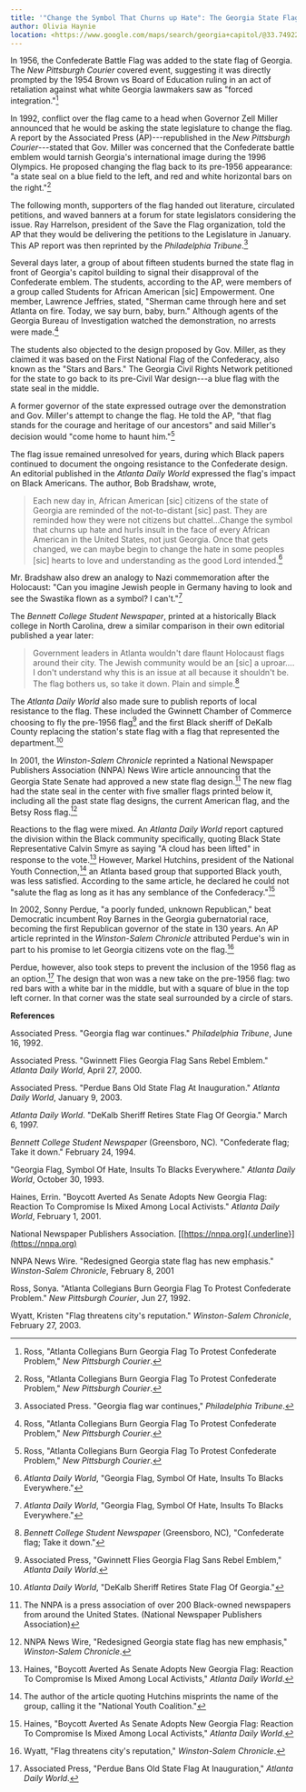 ```yaml
---
title: '"Change the Symbol That Churns up Hate": The Georgia State Flag Controversy'
author: Olivia Haynie
location: <https://www.google.com/maps/search/georgia+capitol/@33.7492266,-84.3908847,17z/data=!3m1!4b1?entry=ttu>
---
```


In 1956, the Confederate Battle Flag was added to the state flag of
Georgia. The *New Pittsburgh Courier* covered event, suggesting it was
directly prompted by the 1954 Brown vs Board of Education ruling in an
act of retaliation against what white Georgia lawmakers saw as "forced
integration."[^1]

In 1992, conflict over the flag came to a head when Governor Zell Miller
announced that he would be asking the state legislature to change the
flag. A report by the Associated Press (AP)---republished in the *New
Pittsburgh Courier*---stated that Gov. Miller was concerned that the
Confederate battle emblem would tarnish Georgia's international image
during the 1996 Olympics. He proposed changing the flag back to its
pre-1956 appearance: "a state seal on a blue field to the left, and red
and white horizontal bars on the right."[^2]

The following month, supporters of the flag handed out literature,
circulated petitions, and waved banners at a forum for state legislators
considering the issue. Ray Harrelson, president of the Save the Flag
organization, told the AP that they would be delivering the petitions to
the Legislature in January. This AP report was then reprinted by the
*Philadelphia Tribune*.[^3]

Several days later, a group of about fifteen students burned the state
flag in front of Georgia's capitol building to signal their disapproval
of the Confederate emblem. The students, according to the AP, were
members of a group called Students for African American \[sic\]
Empowerment. One member, Lawrence Jeffries, stated, "Sherman came
through here and set Atlanta on fire. Today, we say burn, baby, burn."
Although agents of the Georgia Bureau of Investigation watched the
demonstration, no arrests were made.[^4]

The students also objected to the design proposed by Gov. Miller, as
they claimed it was based on the First National Flag of the Confederacy,
also known as the "Stars and Bars." The Georgia Civil Rights Network
petitioned for the state to go back to its pre-Civil War design---a blue
flag with the state seal in the middle.

A former governor of the state expressed outrage over the demonstration
and Gov. Miller's attempt to change the flag. He told the AP, "that flag
stands for the courage and heritage of our ancestors" and said Miller's
decision would "come home to haunt him."[^5]

The flag issue remained unresolved for years, during which Black papers
continued to document the ongoing resistance to the Confederate design.
An editorial published in the *Atlanta Daily World* expressed the flag's
impact on Black Americans. The author, Bob Bradshaw, wrote,

> Each new day in, African American \[sic\] citizens of the state of
> Georgia are reminded of the not-to-distant \[sic\] past. They are
> reminded how they were not citizens but chattel...Change the symbol
> that churns up hate and hurls insult in the face of every African
> American in the United States, not just Georgia. Once that gets
> changed, we can maybe begin to change the hate in some peoples \[sic\]
> hearts to love and understanding as the good Lord intended.[^6]

Mr. Bradshaw also drew an analogy to Nazi commemoration after the
Holocaust: "Can you imagine Jewish people in Germany having to look and
see the Swastika flown as a symbol? I can't."[^7]

The *Bennett College Student Newspaper*, printed at a historically Black
college in North Carolina, drew a similar comparison in their own
editorial published a year later:

> Government leaders in Atlanta wouldn't dare flaunt Holocaust flags
> around their city. The Jewish community would be an \[sic\] a
> uproar.... I don't understand why this is an issue at all because it
> shouldn't be. The flag bothers us, so take it down. Plain and
> simple.[^8]

The *Atlanta Daily World* also made sure to publish reports of local
resistance to the flag. These included the Gwinnett Chamber of Commerce
choosing to fly the pre-1956 flag[^9] and the first Black sheriff of
DeKalb County replacing the station's state flag with a flag that
represented the department.[^10]

In 2001, the *Winston-Salem Chronicle* reprinted a National Newspaper
Publishers Association (NNPA) News Wire article announcing that the
Georgia State Senate had approved a new state flag design.[^11] The new
flag had the state seal in the center with five smaller flags printed
below it, including all the past state flag designs, the current
American flag, and the Betsy Ross flag.[^12]

Reactions to the flag were mixed. An *Atlanta Daily World* report
captured the division within the Black community specifically, quoting
Black State Representative Calvin Smyre as saying "A cloud has been
lifted" in response to the vote.[^13] However, Markel Hutchins,
president of the National Youth Connection,[^14] an Atlanta based group
that supported Black youth, was less satisfied. According to the same
article, he declared he could not "salute the flag as long as it has any
semblance of the Confederacy."[^15]

In 2002, Sonny Perdue, "a poorly funded, unknown Republican," beat
Democratic incumbent Roy Barnes in the Georgia gubernatorial race,
becoming the first Republican governor of the state in 130 years. An AP
article reprinted in the *Winston-Salem Chronicle* attributed Perdue's
win in part to his promise to let Georgia citizens vote on the
flag.[^16]

Perdue, however, also took steps to prevent the inclusion of the 1956
flag as an option.[^17] The design that won was a new take on the
pre-1956 flag: two red bars with a white bar in the middle, but with a
square of blue in the top left corner. In that corner was the state seal
surrounded by a circle of stars.

**References**

Associated Press. "Georgia flag war continues." *Philadelphia Tribune*,
June 16, 1992.

Associated Press. "Gwinnett Flies Georgia Flag Sans Rebel Emblem."
*Atlanta Daily World*, April 27, 2000.

Associated Press. "Perdue Bans Old State Flag At Inauguration." *Atlanta
Daily World*, January 9, 2003.

*Atlanta Daily World*. "DeKalb Sheriff Retires State Flag Of Georgia."
March 6, 1997.

*Bennett College Student Newspaper* (Greensboro, NC)*.* "Confederate
flag; Take it down." February 24, 1994.

"Georgia Flag, Symbol Of Hate, Insults To Blacks Everywhere." *Atlanta
Daily World*, October 30, 1993.

Haines, Errin. "Boycott Averted As Senate Adopts New Georgia Flag:
Reaction To Compromise Is Mixed Among Local Activists." *Atlanta Daily
World*, February 1, 2001.

National Newspaper Publishers Association.
[[https://nnpa.org]{.underline}](https://nnpa.org)

NNPA News Wire. "Redesigned Georgia state flag has new emphasis."
*Winston-Salem Chronicle*, February 8, 2001

Ross, Sonya. "Atlanta Collegians Burn Georgia Flag To Protest
Confederate Problem." *New Pittsburgh Courier*, Jun 27, 1992.

Wyatt, Kristen "Flag threatens city's reputation." *Winston-Salem
Chronicle*, February 27, 2003.

[^1]: Ross, "Atlanta Collegians Burn Georgia Flag To Protest Confederate
    Problem," *New Pittsburgh Courier*.

[^2]: Ross, "Atlanta Collegians Burn Georgia Flag To Protest Confederate
    Problem," *New Pittsburgh Courier*.

[^3]: Associated Press. "Georgia flag war continues," *Philadelphia
    Tribune*.

[^4]: Ross, "Atlanta Collegians Burn Georgia Flag To Protest Confederate
    Problem," *New Pittsburgh Courier*.

[^5]: Ross, "Atlanta Collegians Burn Georgia Flag To Protest Confederate
    Problem," *New Pittsburgh Courier*.

[^6]: *Atlanta Daily World*, "Georgia Flag, Symbol Of Hate, Insults To
    Blacks Everywhere."

[^7]: *Atlanta Daily World*, "Georgia Flag, Symbol Of Hate, Insults To
    Blacks Everywhere."

[^8]: *Bennett College Student Newspaper* (Greensboro, NC)*,*
    "Confederate flag; Take it down."

[^9]: Associated Press, "Gwinnett Flies Georgia Flag Sans Rebel Emblem,"
    *Atlanta Daily World*.

[^10]: *Atlanta Daily World*, "DeKalb Sheriff Retires State Flag Of
    Georgia."

[^11]: The NNPA is a press association of over 200 Black-owned
    newspapers from around the United States. (National Newspaper
    Publishers Association)

[^12]: NNPA News Wire, "Redesigned Georgia state flag has new emphasis,"
    *Winston-Salem Chronicle*.

[^13]: Haines, "Boycott Averted As Senate Adopts New Georgia Flag:
    Reaction To Compromise Is Mixed Among Local Activists," *Atlanta
    Daily World*.

[^14]: The author of the article quoting Hutchins misprints the name of
    the group, calling it the "National Youth Coalition."

[^15]: Haines, "Boycott Averted As Senate Adopts New Georgia Flag:
    Reaction To Compromise Is Mixed Among Local Activists," *Atlanta
    Daily World*.

[^16]: Wyatt, "Flag threatens city's reputation," *Winston-Salem
    Chronicle*.

[^17]: Associated Press, "Perdue Bans Old State Flag At Inauguration,"
    *Atlanta Daily World*.
